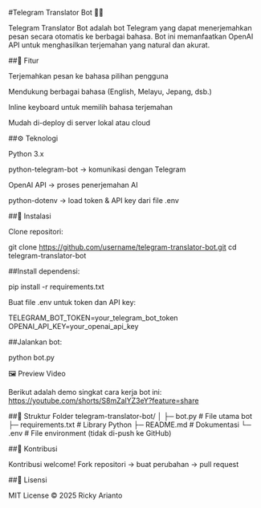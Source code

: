 #Telegram Translator Bot 🤖🌐






Telegram Translator Bot adalah bot Telegram yang dapat menerjemahkan pesan secara otomatis ke berbagai bahasa. Bot ini memanfaatkan OpenAI API untuk menghasilkan terjemahan yang natural dan akurat.

##🎯 Fitur

Terjemahkan pesan ke bahasa pilihan pengguna

Mendukung berbagai bahasa (English, Melayu, Jepang, dsb.)

Inline keyboard untuk memilih bahasa terjemahan

Mudah di-deploy di server lokal atau cloud

##⚙️ Teknologi

Python 3.x

python-telegram-bot → komunikasi dengan Telegram

OpenAI API → proses penerjemahan AI

python-dotenv → load token & API key dari file .env

##💾 Instalasi

Clone repositori:

git clone https://github.com/username/telegram-translator-bot.git
cd telegram-translator-bot


##Install dependensi:

pip install -r requirements.txt


Buat file .env untuk token dan API key:

TELEGRAM_BOT_TOKEN=your_telegram_bot_token
OPENAI_API_KEY=your_openai_api_key


##Jalankan bot:

python bot.py

🖼️ Preview Video

Berikut adalah demo singkat cara kerja bot ini:
https://youtube.com/shorts/S8mZalYZ3eY?feature=share

##📂 Struktur Folder
telegram-translator-bot/
│
├─ bot.py             # File utama bot
├─ requirements.txt   # Library Python
├─ README.md          # Dokumentasi
└─ .env               # File environment (tidak di-push ke GitHub)

##🤝 Kontribusi

Kontribusi welcome!
Fork repositori → buat perubahan → pull request

##📜 Lisensi

MIT License © 2025 Ricky Arianto
